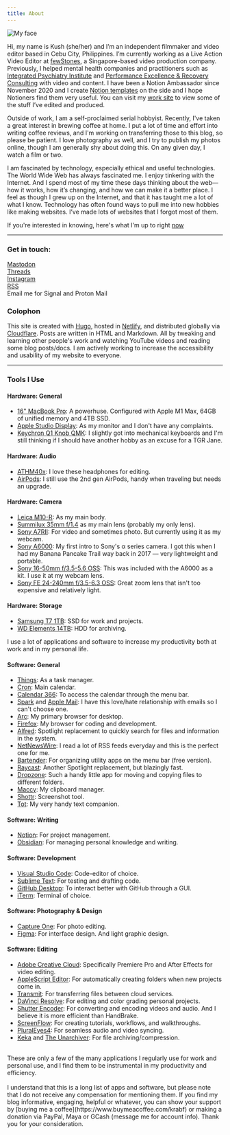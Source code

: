 ```yaml
---
title: About
---
```


![My face](/media/Kushaiah.jpg "Hello")

Hi, my name is Kush (she/her) and I’m an independent filmmaker and video editor based in Cebu City, Philippines.
I’m currently working as a Live Action Video Editor at [fewStones](https://fewstones.com/), a Singapore-based video production company.
Previously, I helped mental health companies and practitioners such as [Integrated Psychiatry Institute](https://psychiatryinstitute.com/) and [Performance Excellence & Recovery Consulting](https://www.trainwithperc.com) with video and content. I have been a Notion Ambassador since November 2020 and I create [Notion templates](https://krabf.gumroad.com) on the side and I hope Notioners find them very useful. You can visit my [work site](https://krabf.com/works) to view some of the stuff I’ve edited and produced.

Outside of work, I am a self-proclaimed serial hobbyist. Recently, I've taken a great interest in brewing coffee at home. I put a lot of time and effort into writing coffee reviews, and I'm working on transferring those to this blog, so please be patient. I love photography as well, and I try to publish my photos online, though I am generally shy about doing this. On any given day, I watch a film or two.

I am fascinated by technology, especially ethical and useful technologies. The World Wide Web has always fascinated me. I enjoy tinkering with the Internet. And I spend most of my time these days thinking about the web—how it works, how it’s changing, and how we can make it a better place. I feel as though I grew up on the Internet, and that it has taught me a lot of what I know. Technology has often found ways to pull me into new hobbies like making websites. I’ve made lots of websites that I forgot most of them.


If you're interested in knowing, here's what I'm up to right [now](/now)


<hr>


### Get in touch:  
<a rel="me" href="https://mastodon.social/@krabf">Mastodon</a>\
<a href="https://www.threads.net/@krabf" rel="me">Threads</a>\
<a href="http://instagram.com/krabf" rel="me">Instagram</a>\
<a href="/index.xml" type="application/rss+xml">RSS</a>\
Email me for Signal and Proton Mail
<br>

### Colophon
This site is created with [Hugo](https://gohugo.io/), hosted in [Netlify](https://www.netlify.com/), and distributed globally via [Cloudflare](https://www.cloudflare.com/). Posts are written in HTML and Markdown. All by tweaking and learning other people's work and watching YouTube videos and reading some blog posts/docs. I am actively working to increase the accessibility and usability of my website to everyone.


<hr>


### Tools I Use


#### Hardware: General
- [16" MacBook Pro](https://support.apple.com/kb/SP858?locale=en_US): A powerhuse. Configured with Apple M1 Max, 64GB of unified memory and 4TB SSD.
- [Apple Studio Display](https://www.apple.com/ph/studio-display/): As my monitor and I don't have any complaints.
- [Keychron Q1 Knob QMK](https://www.keychron.com/products/keychron-q2-qmk-custom-mechanical-keyboard?variant=40218169147481): I slightly got into mechanical keyboards and I'm still thinking if I should have another hobby as an excuse for a TGR Jane.


#### Hardware: Audio
- [ATHM40x](https://www.audio-technica.com/en-eu/ath-m40x): I love these headphones for editing.
- [AirPods](https://www.apple.com/ph/shop/product/MV7N2ZA/A/airpods-with-charging-case): I still use the 2nd gen AirPods, handy when traveling but needs an upgrade.

#### Hardware: Camera
-  [Leica M10-R](https://leica-camera.com/en-int/photography/cameras/m/m10-r-black/details): As my main body.
- [Summilux 35mm f/1.4](https://leica-camera.com/en-int/photography/lenses/m/summilux-m-35mm-f1-4-asph-black) as my main lens (probably my only lens).
- [Sony A7RII](https://electronics.sony.com/imaging/interchangeable-lens-cameras/full-frame/p/ilce7rm2-b): For video and sometimes photo. But currently using it as my webcam.
- [Sony A6000](https://www.sony-asia.com/electronics/interchangeable-lens-cameras/ilce-6000-body-kit): My first intro to Sony's α series camera. I got this when I had my Banana Pancake Trail way back in 2017 — very lightweight and portable.
- [Sony 16-50mm f/3.5-5.6 OSS](https://www.sony.com.ph/electronics/camera-lenses/selp1650): This was included with the A6000 as a kit. I use it at my webcam lens.
- [Sony FE 24-240mm f/3.5-6.3 OSS](https://www.sony.com.ph/electronics/camera-lenses/sel24240): Great zoom lens that isn't too expensive and relatively light.

#### Hardware: Storage
- [Samsung T7 1TB](https://www.samsung.com/us/computing/memory-storage/portable-solid-state-drives/portable-ssd-t7-usb-3-2-1tb--gray--mu-pc1t0t-am/): SSD for work and projects.
- [WD Elements 14TB](https://www.westerndigital.com/en-ap/products/external-drives/wd-elements-desktop-usb-3-0-hdd#WDBBKG0140HBK-AESN): HDD for archiving.


I use a lot of applications and software to increase my productivity both at work and in my personal life.


#### Software: General
- [Things](https://culturedcode.com/): As a task manager.
- [Cron](https://cron.com/): Main calendar.
- [Calendar 366](https://nspektor.com/en): To access the calendar through the menu bar.
- [Spark](https://sparkmailapp.com/) and [Apple Mail](https://support.apple.com/en-gb/guide/mail/welcome/mac): I have this love/hate relationship with emails so I can't choose one.
- [Arc](https://arc.net/): My primary browser for desktop.
- [Firefox](https://www.mozilla.org/en-US/firefox/new/): My browser for coding and development.
- [Alfred](https://www.alfredapp.com/): Spotlight replacement to quickly search for files and information in the system.
- [NetNewsWire](https://netnewswire.com/): I read a lot of RSS feeds everyday and this is the perfect one for me.
- [Bartender](https://www.macbartender.com/): For organizing utility apps on the menu bar (free version).
- [Raycast](https://www.raycast.com/): Another Spotlight replacement, but blazingly fast.
- [Dropzone](https://aptonic.com): Such a handy little app for moving and copying files to different folders.
- [Maccy](https://maccy.app/): My clipboard manager.
- [Shottr](https://shottr.cc/): Screenshot tool.
- [Tot](https://tot.rocks/): My very handy text companion.


#### Software: Writing
- [Notion](https://www.notion.so/): For project management.
- [Obsidian](https://obsidian.md/): For managing personal knowledge and writing.


#### Software: Development
- [Visual Studio Code](https://code.visualstudio.com/): Code-editor of choice.
- [Sublime Text](https://www.sublimetext.com/): For testing and drafting code.
- [GitHub Desktop](https://desktop.github.com/): To interact better with GitHub through a GUI.
- [iTerm](https://iterm2.com/): Terminal of choice.


#### Software: Photography & Design
- [Capture One](https://www.captureone.com/en): For photo editing.
- [Figma](https://www.figma.com/): For interface design. And light graphic design.


#### Software: Editing
- [Adobe Creative Cloud](https://www.adobe.com/ph_en/creativecloud.html): Specifically Premiere Pro and After Effects for video editing.
- [AppleScript Editor](https://support.apple.com/en-ph/guide/script-editor/welcome/mac): For automatically creating folders when new projects come in.
- [Transmit](https://panic.com/transmit/): For transferring files between cloud services.
- [DaVinci Resolve](https://www.blackmagicdesign.com/products/davinciresolve): For editing and color grading personal projects.
- [Shutter Encoder](https://www.shutterencoder.com/): For converting and encoding videos and audio. And I believe it is more efficient than HandBrake.
- [ScreenFlow](https://www.telestream.net/screenflow/): For creating tutorials, workflows, and walkthroughs.
- [PluralEyes4](https://www.maxon.net/en/red-giant/pluraleyes): For seamless audio and video syncing.
- [Keka](https://www.keka.io/) and [The Unarchiver](https://theunarchiver.com/): For file archiving/compression.

<br>
These are only a few of the many applications I regularly use for work and personal use, and I find them to be instrumental in my productivity and efficiency.
<br>
<br>
I understand that this is a long list of apps and software, but please note that I do not receive any compensation for mentioning them. If you find my blog informative, engaging, helpful or whatever, you can show your support by [buying me a coffee](https://www.buymeacoffee.com/krabf) or making a donation via PayPal, Maya or GCash (message me for account info). Thank you for your consideration.